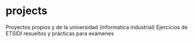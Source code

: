 # projects
Proyectos propios y de la universidad (informatica industrial)
Ejercicios de ETSIDI resueltos y prácticas para exámenes
